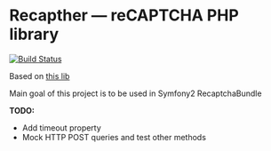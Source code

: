 # Recapther — reCAPTCHA PHP library

[![Build Status](https://travis-ci.org/dmishh/Recaptcher.png?branch=master)](https://travis-ci.org/dmishh/Recaptcher)

Based on [this lib](https://code.google.com/p/recaptcha/downloads/list?q=label:phplib-Latest)

Main goal of this project is to be used in Symfony2 RecaptchaBundle

**TODO:**
* Add timeout property
* Mock HTTP POST queries and test other methods